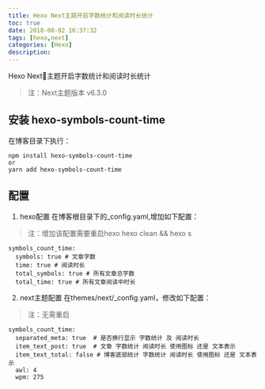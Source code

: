 ```yaml
---
title: Hexo Next主题开启字数统计和阅读时长统计
toc: true
date: 2018-08-02 16:37:32
tags: [hexo,next]
categories: [Hexo]
description:
---
```

Hexo Next主题开启字数统计和阅读时长统计
<!-- more -->
>注：Next主题版本 v6.3.0
## 安装 hexo-symbols-count-time
在博客目录下执行：
```
npm install hexo-symbols-count-time
or
yarn add hexo-symbols-count-time
```
## 配置
1. hexo配置
在博客根目录下的_config.yaml,增加如下配置：
>注：增加该配置需要重启hexo
>hexo clean && hexo s

```shell
symbols_count_time:
  symbols: true # 文章字数
  time: true # 阅读时长
  total_symbols: true # 所有文章总字数
  total_time: true # 所有文章阅读中时长
```
2. next主题配置
在themes/next/_config.yaml，修改如下配置：
>注：无需重启

```shell
symbols_count_time:
  separated_meta: true  # 是否换行显示 字数统计 及 阅读时长
  item_text_post: true  # 文章 字数统计 阅读时长 使用图标 还是 文本表示
  item_text_total: false # 博客底部统计 字数统计 阅读时长 使用图标 还是 文本表示
  awl: 4
  wpm: 275
```

